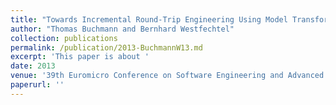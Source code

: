 ```yaml
---
title: "Towards Incremental Round-Trip Engineering Using Model Transformations"
author: "Thomas Buchmann and Bernhard Westfechtel"
collection: publications
permalink: /publication/2013-BuchmannW13.md
excerpt: 'This paper is about '
date: 2013
venue: '39th Euromicro Conference on Software Engineering and Advanced Applications, SEAA 2013, Santander, Spain, September 4-6, 2013'
paperurl: ''
---
```


